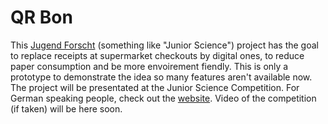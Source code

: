 ﻿# QR Bon
This [Jugend Forscht](http://www.jugend-forscht.de/) (something like "Junior Science") project has 
the goal to replace receipts at supermarket checkouts by digital ones, to reduce paper consumption
and be more envoirement fiendly. This is only a prototype to demonstrate the idea so many features 
aren't available now. The project will be presentated at the Junior Science Competition.
For German speaking people, check out the [website](http://www.qr-bon.com/).
Video of the competition (if taken) will be here soon.

